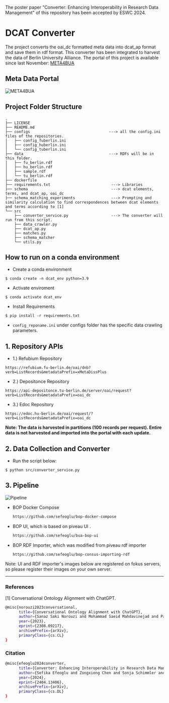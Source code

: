 The poster paper "Converter: Enhancing Interoperability in Research Data Management" of this repository has been accepted by ESWC 2024.

# DCAT Converter
The project converts the oai_dc formatted meta data into dcat_ap format and save them in rdf format.
This converter has been integrated to harvest the data of Berlin University Alliance.
The portal of this project is available since last November: [META4BUA](https://meta4bua.fokus.fraunhofer.de/datasets?locale=en)
## Meta Data Portal
![META4BUA](https://github.com/sefeoglu/dcat-converter/blob/master/doc/bua.png)


## Project Folder Structure
````
.
├── LICENSE
├── README.md
├── configs                                   ---> all the config.ini files of the repositories.
│   ├── config_fuberlin.ini
│   ├── config_huberlin.ini
│   └── config_tuberlin.ini
├── data                                      ---> RDFs will be in this folder.
│   ├── fu_berlin.rdf
│   ├── hu_berlin.rdf
│   ├── sample.rdf
│   └── tu_berlin.rdf
├── dockerfile
├── requirements.txt                           ---> Libraries
├── schema                                     ---> dcat elements, terms, and dcat_ap, oai_dc
├── schema_matching_experiments                ---> Prompting and similarity calculation to find correspondences between dcat elements and terms according to [1]
└── src
    ├── converter_service.py                   ---> The converter will run from this script.
    ├── data_crawler.py
    ├── dcat_ap.py
    ├── matches.py
    ├── schema_matcher
    └── utils.py
````
## How to run on a conda environment
* Create a conda environment

```
$ conda create -n dcat_env python=3.9
```

* Activate enviroment

```
$ conda activate dcat_env
```
* Install Requirements

```
$ pip install -r requirements.txt
```

*  ```config_reponame.ini``` under configs folder has the specific data crawling parameters.

## 1. Repository APIs


* 1.) Refubium Repository

```
https://refubium.fu-berlin.de/oai/dnb?verb=ListRecords&metadataPrefix=xMetaDissPlus
```

* 2.) Depositonce Repository

```
https://api-depositonce.tu-berlin.de/server/oai/request?verb=ListRecords&metadataPrefix=oai_dc
```
* 3.) Edoc Repository

```
https://edoc.hu-berlin.de/oai/request/?verb=ListRecords&metadataPrefix=oai_dc
```

 **Note: The data is harvested in partitions (100 records per request).  Entire data is not harvested and imported into the portal with each update.**
 
## 2. Data Collection and Converter
* Run the script below:
```
$ python src/converter_service.py
```
## 3. Pipeline
![Pipeline](https://github.com/sefeoglu/dcat-converter/blob/master/doc/bua_converter.png)

* BOP Docker Compose
  ```bash
  https://github.com/sefeoglu/bop-docker-compose
  ```
* BOP UI, which is based on piveau UI .
  ```bash
  https://github.com/sefeoglu/bua-bop-ui
  ```
* BOP RDF Importer, which was modified from piveau rdf importer
  ```bash
  https://github.com/sefeoglu/bop-consus-importing-rdf
  ```
Note: UI and RDF importer's images below are registered on fokus servers, so please register their images on your own server.


------------------------------------------------------------------
### References
[1] Conversational Ontology Alignment with ChatGPT.
````bash
@misc{norouzi2023conversational,
      title={Conversational Ontology Alignment with ChatGPT}, 
      author={Sanaz Saki Norouzi and Mohammad Saeid Mahdavinejad and Pascal Hitzler},
      year={2023},
      eprint={2308.09217},
      archivePrefix={arXiv},
      primaryClass={cs.CL}
}
````
### Citation
```bash
@misc{efeoglu2024converter,
      title={Converter: Enhancing Interoperability in Research Data Management}, 
      author={Sefika Efeoglu and Zongxiong Chen and Sonja Schimmler and Bianca Wentzel},
      year={2024},
      eprint={2404.13406},
      archivePrefix={arXiv},
      primaryClass={cs.DL}
}
```

